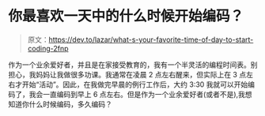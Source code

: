 # 你最喜欢一天中的什么时候开始编码？

> 原文：<https://dev.to/lazar/what-s-your-favorite-time-of-day-to-start-coding-2fnp>

作为一个业余爱好者，并且是在家接受教育的，我有一个半灵活的编程时间表。别担心，我妈妈让我做很多功课。我通常在凌晨 2 点左右醒来，但实际上在 3 点左右才开始“活动”。因此，在我做完早晨的例行工作后，大约 3:30 我就可以开始编码了，我会一直编码到早上 6 点左右。但是作为一个业余爱好者(或者不是),我想知道你什么时候编码，多久编码？